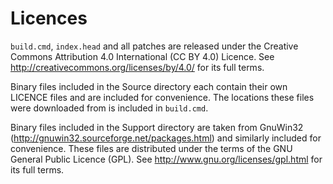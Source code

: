 # Licences

`build.cmd`, `index.head` and all patches are released under the Creative Commons Attribution 4.0 International (CC BY 4.0) Licence. See http://creativecommons.org/licenses/by/4.0/ for its full terms.

Binary files included in the Source directory each contain their own LICENCE files and are included for convenience. The locations these files were downloaded from is included in `build.cmd`.

Binary files included in the Support directory are taken from GnuWin32 (http://gnuwin32.sourceforge.net/packages.html) and similarly included for convenience. These files are distributed under the terms of the GNU General Public Licence (GPL). See http://www.gnu.org/licenses/gpl.html for its full terms.